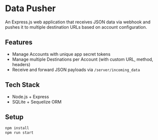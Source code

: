 # Data Pusher

An Express.js web application that receives JSON data via webhook and pushes it to multiple destination URLs based on account configuration.

## Features
- Manage Accounts with unique app secret tokens
- Manage multiple Destinations per Account (with custom URL, method, headers)
- Receive and forward JSON payloads via `/server/incoming_data`

## Tech Stack
- Node.js + Express
- SQLite + Sequelize ORM

## Setup

```bash
npm install
npm run start
